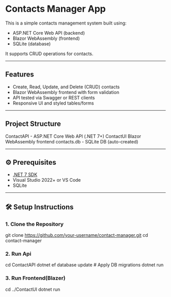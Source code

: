 # Contacts Manager App

This is a simple contacts management system built using:

- ASP.NET Core Web API (backend)
- Blazor WebAssembly (frontend)
- SQLite (database)

It supports CRUD operations for contacts.

---

## Features

- Create, Read, Update, and Delete (CRUD) contacts
- Blazor WebAssembly frontend with form validation
- API tested via Swagger or REST clients
- Responsive UI and styled tables/forms

---

## Project Structure

ContactAPI - ASP.NET Core Web API (.NET 7+)
ContactUI  Blazor WebAssembly frontend
contacts.db - SQLite DB (auto-created)

---

## ⚙️ Prerequisites

- [.NET 7 SDK](https://dotnet.microsoft.com/en-us/download)
- Visual Studio 2022+ or VS Code
- SQLite

---

## 🛠️ Setup Instructions

### 1. Clone the Repository

git clone https://github.com/your-username/contact-manager.git
cd contact-manager

### 2. Run Api 
cd ContactAPI
dotnet ef database update   # Apply DB migrations
dotnet run

### 3. Run Frontend(Blazer)
cd ../ContactUI
dotnet run
